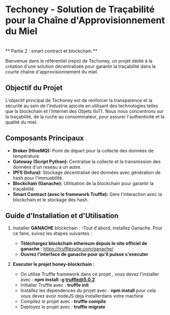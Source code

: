 # Techoney - Solution de Traçabilité pour la Chaîne d'Approvisionnement du Miel
<br>
** Partie 2 : smart contract et blockchain **

Bienvenue dans le référentiel (repo) de Techoney, un projet dédié à la création d'une solution décentralisée pour garantir la traçabilité dans la courte chaîne d'approvisionnement du miel.

## Objectif du Projet

L'objectif principal de Techoney est de renforcer la transparence et la sécurité au sein de l'industrie apicole en utilisant des technologies telles que la blockchain et l'Internet des Objets (IoT). 
Nous nous concentrons sur la traçabilité, de la ruche au consommateur, pour assurer l'authenticité et la qualité du miel.

## Composants Principaux

- **Broker (HiveMQ):** Point de départ pour la collecte des données de température.
- **Gateway (Script Python):** Centralise la collecte et la transmission des données d'un reseau a un autre.
- **IPFS (Infura):** Stockage décentralisé des données avec génération de hash pour l'immuabilité.
- **Blockchain (Ganache):** Utilisation de la blockchain pour garantir la traçabilité.
- **Smart Contract (avec le framework Truffle):** Gère l'interaction avec la blockchain et le stockage des hash.

## Guide d'Installation et d'Utilisation

1. Installer **GANACHE** blockchain :
   -Tout d'abord, installez Ganache. Pour ce faire, suivez les étapes suivantes :
      - **Téléchargez blockchain ethereum depuis le site officiel de ganache :** https://trufflesuite.com/ganache/
      - **Ouvrez l'interface de ganache pour qu'il puisse s'executer**

2. **Executer le projet honey-blockchain :**
      - On utilise Truffle framework dans ce projet , vous devez l'installer avec : **npm install -g truffle@5.0.2**
      - Initialier Truffle avec : **truffle init**
      - Installez les dependences du projet avec : **npm install** pour cela vous devez avoir nodeJS deja installerdans votre machine
      - Compilez le projet avec : **truffle compile**
      - Deployez le projet avec : **truffle migrate**
